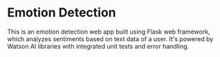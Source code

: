 # Emotion Detection
This is an emotion detection web app built using Flask web framework, which analyzes sentiments based on text data of a user. It's powered by Watson AI libraries with integrated unit tests and error handling. 
